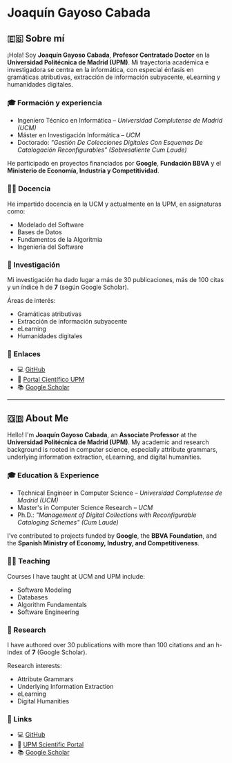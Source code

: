 # Joaquín Gayoso Cabada

## 🇪🇸 Sobre mí

¡Hola! Soy **Joaquín Gayoso Cabada**, **Profesor Contratado Doctor** en la **Universidad Politécnica de Madrid (UPM)**. Mi trayectoria académica e investigadora se centra en la informática, con especial énfasis en gramáticas atributivas, extracción de información subyacente, eLearning y humanidades digitales.

### 🎓 Formación y experiencia

- Ingeniero Técnico en Informática – *Universidad Complutense de Madrid (UCM)*  
- Máster en Investigación Informática – *UCM*  
- Doctorado: *"Gestión De Colecciones Digitales Con Esquemas De Catalogación Reconfigurables" (Sobresaliente Cum Laude)*

He participado en proyectos financiados por **Google**, **Fundación BBVA** y el **Ministerio de Economía, Industria y Competitividad**.

### 👨‍🏫 Docencia

He impartido docencia en la UCM y actualmente en la UPM, en asignaturas como:

- Modelado del Software  
- Bases de Datos  
- Fundamentos de la Algoritmia  
- Ingeniería del Software

### 🔬 Investigación

Mi investigación ha dado lugar a más de 30 publicaciones, más de 100 citas y un índice h de **7** (según Google Scholar).

Áreas de interés:

- Gramáticas atributivas  
- Extracción de información subyacente  
- eLearning  
- Humanidades digitales

### 🔗 Enlaces

- 💻 [GitHub](https://github.com/gayoxo)  
- 📄 [Portal Científico UPM](https://portalcientifico.upm.es/es/ipublic/researcher/333052)  
- 📚 [Google Scholar](https://scholar.google.es/citations?user=6sm-GZAAAAAJ&hl=es)

---

## 🇬🇧 About Me

Hello! I'm **Joaquín Gayoso Cabada**, an **Associate Professor** at the **Universidad Politécnica de Madrid (UPM)**. My academic and research background is rooted in computer science, especially attribute grammars, underlying information extraction, eLearning, and digital humanities.

### 🎓 Education & Experience

- Technical Engineer in Computer Science – *Universidad Complutense de Madrid (UCM)*  
- Master's in Computer Science Research – *UCM*  
- Ph.D.: *"Management of Digital Collections with Reconfigurable Cataloging Schemes" (Cum Laude)*

I’ve contributed to projects funded by **Google**, the **BBVA Foundation**, and the **Spanish Ministry of Economy, Industry, and Competitiveness**.

### 👨‍🏫 Teaching

Courses I have taught at UCM and UPM include:

- Software Modeling  
- Databases  
- Algorithm Fundamentals  
- Software Engineering

### 🔬 Research

I have authored over 30 publications with more than 100 citations and an h-index of **7** (Google Scholar).

Research interests:

- Attribute Grammars  
- Underlying Information Extraction  
- eLearning  
- Digital Humanities

### 🔗 Links

- 💻 [GitHub](https://github.com/gayoxo)  
- 📄 [UPM Scientific Portal](https://portalcientifico.upm.es/es/ipublic/researcher/333052)  
- 📚 [Google Scholar](https://scholar.google.es/citations?user=6sm-GZAAAAAJ&hl=es)
